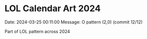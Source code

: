# LOL Calendar Art 2024

Date: 2024-03-25 00:11:00
Message: O pattern (2,0) (commit 12/12)

Part of LOL pattern across 2024
